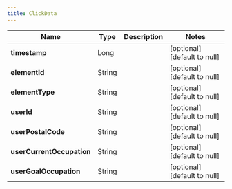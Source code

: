```yaml
---
title: ClickData
---
```



| Name | Type | Description | Notes |
|------------ | ------------- | ------------- | -------------|
| **timestamp** | Long |  | [optional] [default to null] |
| **elementId** | String |  | [optional] [default to null] |
| **elementType** | String |  | [optional] [default to null] |
| **userId** | String |  | [optional] [default to null] |
| **userPostalCode** | String |  | [optional] [default to null] |
| **userCurrentOccupation** | String |  | [optional] [default to null] |
| **userGoalOccupation** | String |  | [optional] [default to null] |
